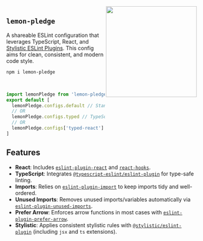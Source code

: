 
<img align="right" height="240" src="https://github.com/user-attachments/assets/b7205f89-5816-480d-add2-31068bf18349" />

## `lemon-pledge`
A shareable ESLint configuration that leverages TypeScript, React, and [Stylistic ESLint Plugins](https://github.com/ota-meshi/eslint-plugin-stylistic). This config aims for clean, consistent, and modern code style.

```
npm i lemon-pledge
```

<br/>

```js
import lemonPledge from 'lemon-pledge'
export default [
  lemonPledge.configs.default // Standard JS
  // OR
  lemonPledge.configs.typed // TypeScript
  // OR
  lemonPledge.configs['typed-react'] // TypeScript + React
]
```

## Features

- **React**: Includes [`eslint-plugin-react`](https://github.com/jsx-eslint/eslint-plugin-react) and [`react-hooks`](https://www.npmjs.com/package/eslint-plugin-react-hooks).
- **TypeScript**: Integrates [`@typescript-eslint/eslint-plugin`](https://github.com/typescript-eslint/typescript-eslint/tree/main/packages/eslint-plugin) for type-safe linting.
- **Imports**: Relies on [`eslint-plugin-import`](https://github.com/import-js/eslint-plugin-import) to keep imports tidy and well-ordered.
- **Unused Imports**: Removes unused imports/variables automatically via [`eslint-plugin-unused-imports`](https://www.npmjs.com/package/eslint-plugin-unused-imports).
- **Prefer Arrow**: Enforces arrow functions in most cases with [`eslint-plugin-prefer-arrow`](https://www.npmjs.com/package/eslint-plugin-prefer-arrow).
- **Stylistic**: Applies consistent stylistic rules with [`@stylistic/eslint-plugin`](https://github.com/ota-meshi/eslint-plugin-stylistic) (including `jsx` and `ts` extensions).
